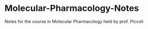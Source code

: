 # Molecular-Pharmacology-Notes
Notes for the course in Molecular Pharmacology held by prof. Piccoli
